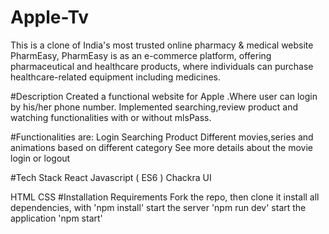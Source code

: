 # Apple-Tv

This is a clone of India's most trusted online pharmacy & medical website PharmEasy,
PharmEasy is as an e-commerce platform, offering pharmaceutical and healthcare products, where individuals can purchase healthcare-related equipment including medicines.

#Description
Created a functional website for Apple .Where user can login by his/her phone number. Implemented searching,review product and watching functionalities with or without mlsPass.

#Functionalities are:
Login
Searching Product
Different movies,series and animations based on different category
See more details about the movie
login or logout 

#Tech Stack
React
Javascript ( ES6 )
Chackra UI

HTML
CSS
#Installation Requirements
Fork the repo, then clone it
install all dependencies, with 'npm install'
start the server 'npm run dev'
start the application 'npm start'
